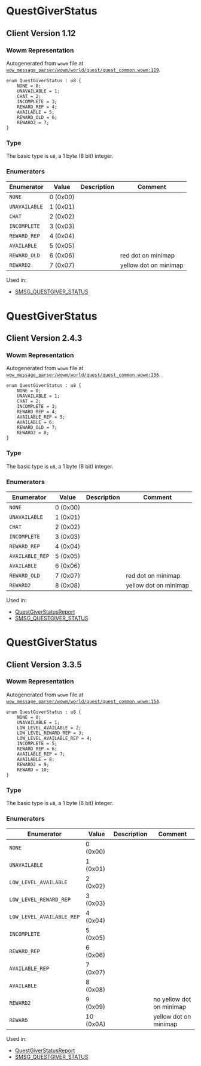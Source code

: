 # QuestGiverStatus

## Client Version 1.12

### Wowm Representation

Autogenerated from `wowm` file at [`wow_message_parser/wowm/world/quest/quest_common.wowm:119`](https://github.com/gtker/wow_messages/tree/main/wow_message_parser/wowm/world/quest/quest_common.wowm#L119).

```rust,ignore
enum QuestGiverStatus : u8 {
    NONE = 0;
    UNAVAILABLE = 1;
    CHAT = 2;
    INCOMPLETE = 3;
    REWARD_REP = 4;
    AVAILABLE = 5;
    REWARD_OLD = 6;
    REWARD2 = 7;
}
```
### Type
The basic type is `u8`, a 1 byte (8 bit) integer.
### Enumerators
| Enumerator | Value  | Description | Comment |
| --------- | -------- | ----------- | ------- |
| `NONE` | 0 (0x00) |  |  |
| `UNAVAILABLE` | 1 (0x01) |  |  |
| `CHAT` | 2 (0x02) |  |  |
| `INCOMPLETE` | 3 (0x03) |  |  |
| `REWARD_REP` | 4 (0x04) |  |  |
| `AVAILABLE` | 5 (0x05) |  |  |
| `REWARD_OLD` | 6 (0x06) |  | red dot on minimap |
| `REWARD2` | 7 (0x07) |  | yellow dot on minimap |

Used in:
* [SMSG_QUESTGIVER_STATUS](smsg_questgiver_status.md)

# QuestGiverStatus

## Client Version 2.4.3

### Wowm Representation

Autogenerated from `wowm` file at [`wow_message_parser/wowm/world/quest/quest_common.wowm:136`](https://github.com/gtker/wow_messages/tree/main/wow_message_parser/wowm/world/quest/quest_common.wowm#L136).

```rust,ignore
enum QuestGiverStatus : u8 {
    NONE = 0;
    UNAVAILABLE = 1;
    CHAT = 2;
    INCOMPLETE = 3;
    REWARD_REP = 4;
    AVAILABLE_REP = 5;
    AVAILABLE = 6;
    REWARD_OLD = 7;
    REWARD2 = 8;
}
```
### Type
The basic type is `u8`, a 1 byte (8 bit) integer.
### Enumerators
| Enumerator | Value  | Description | Comment |
| --------- | -------- | ----------- | ------- |
| `NONE` | 0 (0x00) |  |  |
| `UNAVAILABLE` | 1 (0x01) |  |  |
| `CHAT` | 2 (0x02) |  |  |
| `INCOMPLETE` | 3 (0x03) |  |  |
| `REWARD_REP` | 4 (0x04) |  |  |
| `AVAILABLE_REP` | 5 (0x05) |  |  |
| `AVAILABLE` | 6 (0x06) |  |  |
| `REWARD_OLD` | 7 (0x07) |  | red dot on minimap |
| `REWARD2` | 8 (0x08) |  | yellow dot on minimap |

Used in:
* [QuestGiverStatusReport](questgiverstatusreport.md)
* [SMSG_QUESTGIVER_STATUS](smsg_questgiver_status.md)

# QuestGiverStatus

## Client Version 3.3.5

### Wowm Representation

Autogenerated from `wowm` file at [`wow_message_parser/wowm/world/quest/quest_common.wowm:154`](https://github.com/gtker/wow_messages/tree/main/wow_message_parser/wowm/world/quest/quest_common.wowm#L154).

```rust,ignore
enum QuestGiverStatus : u8 {
    NONE = 0;
    UNAVAILABLE = 1;
    LOW_LEVEL_AVAILABLE = 2;
    LOW_LEVEL_REWARD_REP = 3;
    LOW_LEVEL_AVAILABLE_REP = 4;
    INCOMPLETE = 5;
    REWARD_REP = 6;
    AVAILABLE_REP = 7;
    AVAILABLE = 8;
    REWARD2 = 9;
    REWARD = 10;
}
```
### Type
The basic type is `u8`, a 1 byte (8 bit) integer.
### Enumerators
| Enumerator | Value  | Description | Comment |
| --------- | -------- | ----------- | ------- |
| `NONE` | 0 (0x00) |  |  |
| `UNAVAILABLE` | 1 (0x01) |  |  |
| `LOW_LEVEL_AVAILABLE` | 2 (0x02) |  |  |
| `LOW_LEVEL_REWARD_REP` | 3 (0x03) |  |  |
| `LOW_LEVEL_AVAILABLE_REP` | 4 (0x04) |  |  |
| `INCOMPLETE` | 5 (0x05) |  |  |
| `REWARD_REP` | 6 (0x06) |  |  |
| `AVAILABLE_REP` | 7 (0x07) |  |  |
| `AVAILABLE` | 8 (0x08) |  |  |
| `REWARD2` | 9 (0x09) |  | no yellow dot on minimap |
| `REWARD` | 10 (0x0A) |  | yellow dot on minimap |

Used in:
* [QuestGiverStatusReport](questgiverstatusreport.md)
* [SMSG_QUESTGIVER_STATUS](smsg_questgiver_status.md)

